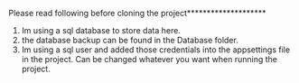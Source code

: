Please read following before cloning the project********************

1.  Im using a sql database to store data here.
2.  the database backup can be found in the Database folder.
3.  Im using a sql user and added those credentials into the appsettings file in the project. Can be changed whatever you want when running the project.
